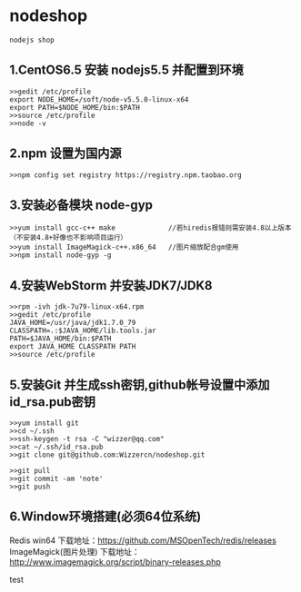 # nodeshop
    nodejs shop

1.CentOS6.5 安装 nodejs5.5 并配置到环境
-----------------------------------

    >>gedit /etc/profile
    export NODE_HOME=/soft/node-v5.5.0-linux-x64
    export PATH=$NODE_HOME/bin:$PATH
    >>source /etc/profile
    >>node -v


2.npm 设置为国内源
-----------------------------------
    >>npm config set registry https://registry.npm.taobao.org

3.安装必备模块 node-gyp
-----------------------------------
    >>yum install gcc-c++ make             //若hiredis报错则需安装4.8以上版本（不安装4.8+好像也不影响项目运行）
    >>yum install ImageMagick-c++.x86_64   //图片缩放配合gm使用
    >>npm install node-gyp -g


4.安装WebStorm 并安装JDK7/JDK8
-----------------------------------
    >>rpm -ivh jdk-7u79-linux-x64.rpm
    >>gedit /etc/profile
    JAVA_HOME=/usr/java/jdk1.7.0_79
    CLASSPATH=.:$JAVA_HOME/lib.tools.jar
    PATH=$JAVA_HOME/bin:$PATH
    export JAVA_HOME CLASSPATH PATH
    >>source /etc/profile

5.安装Git 并生成ssh密钥,github帐号设置中添加id_rsa.pub密钥
-----------------------------------
    >>yum install git
    >>cd ~/.ssh
    >>ssh-keygen -t rsa -C "wizzer@qq.com"
    >>cat ~/.ssh/id_rsa.pub
    >>git clone git@github.com:Wizzercn/nodeshop.git

    >>git pull
    >>git commit -am 'note'
    >>git push


6.Window环境搭建(必须64位系统)
------------------------------------
Redis win64 下载地址：https://github.com/MSOpenTech/redis/releases
ImageMagick(图片处理) 下载地址：http://www.imagemagick.org/script/binary-releases.php

test
